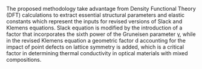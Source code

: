 The proposed methodology take advantage from Density Functional Theory (DFT) calculations to extract essential structural parameters and elastic constants which represent the inputs for revised versions of Slack and Klemens equations. Slack equation is modified by the introduction of a factor that incorporates the sixth power of the Gruneisen parameter γ, while in the revised Klemens equation a geometric factor d accounting for the impact of point defects on lattice symmetry is added, which is a critical factor in determining thermal conductivity in optical materials with mixed compositions.
